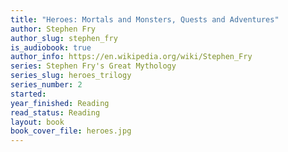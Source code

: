 ```yaml
---
title: "Heroes: Mortals and Monsters, Quests and Adventures"
author: Stephen Fry
author_slug: stephen_fry
is_audiobook: true
author_info: https://en.wikipedia.org/wiki/Stephen_Fry
series: Stephen Fry's Great Mythology
series_slug: heroes_trilogy
series_number: 2
started: 
year_finished: Reading
read_status: Reading
layout: book
book_cover_file: heroes.jpg
---
```

